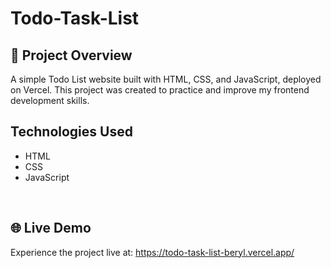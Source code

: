 # Todo-Task-List

## 📌 **Project Overview**
A simple Todo List website built with HTML, CSS, and JavaScript, deployed on Vercel. This project was created to practice and improve my frontend development skills.
<br>

## Technologies Used
- HTML
- CSS
- JavaScript
<br>

## 🌐 **Live Demo**
Experience the project live at: https://todo-task-list-beryl.vercel.app/
